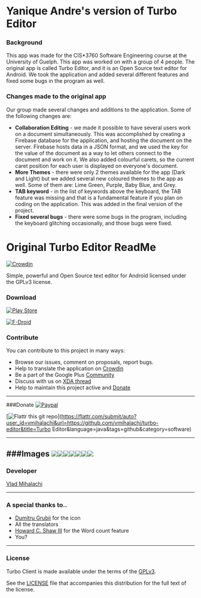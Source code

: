 # Yanique Andre's version of Turbo Editor

### Background
This app was made for the CIS*3760 Software Engineering course at the University of Guelph. This app was worked on with a group of 4 people.
The original app is called Turbo Editor, and it is an Open Source text editor for Android. We took the application and added several different
features and fixed some bugs in the program as well.

### Changes made to the original app
Our group made several changes and additions to the application. Some of the following changes are:
* **Collaboration Editing** - we made it possible to have several users work on a document simultaneously. This was accomplished by creating a Firebase database for the application, and hosting the document on the server. Firebase hosts data in a JSON format, and we used the key for the value of the document as a way to let others connect to the document and work on it. We also added colourful carets, so the current caret position for each user is displayed on everyone's document.
* **More Themes** - there were only 2 themes available for the app (Dark and Light) but we added several new coloured themes to the app as well. Some of them are: Lime Green, Purple, Baby Blue, and Grey.
* **TAB keyword** - in the list of keywords above the keyboard, the TAB feature was missing and that is a fundamental feature if you plan on coding on the application. This was added in the final version of the project.
* **Fixed several bugs** - there were some bugs in the program, including the keyboard glitching occasionally, and those bugs were fixed.

# Original Turbo Editor ReadMe
[![Crowdin](https://d322cqt584bo4o.cloudfront.net/turbo-client/localized.png)](https://crowdin.com/project/turbo-client)

Simple, powerful and Open Source text editor for Android licensed under the GPLv3 license.

### Download
[![Play Store](http://developer.android.com/images/brand/en_generic_rgb_wo_60.png)](http://play.google.com/store/apps/details?id=com.maskyn.fileeditorpro)

[![F-Droid](https://lh5.googleusercontent.com/-zezQqsBye0c/VCUpPVjcKEI/AAAAAAAAAIQ/HbcG5f1qMIw/w129-h45-no/getitonfdroid.png)](https://f-droid.org/repository/browse/?fdid=com.maskyn.fileeditorpro)

### Contribute
You can contribute to this project in many ways:
* Browse our issues, comment on proposals, report bugs.
* Help to translate the application on [Crowdin][crowdin]
* Be a part of the Google Plus [Community][community googleplus]
* Discuss with us on [XDA thread][xda thread]
* Help to maintain this project active and [Donate][donate]

------

###Donate
[![Paypal](https://www.paypalobjects.com/en_US/i/btn/btn_donate_SM.gif)](https://www.paypal.com/cgi-bin/webscr?cmd=_s-xclick&hosted_button_id=26VWS2TSAMUJA)

[![Flattr this git repo](http://api.flattr.com/button/flattr-badge-large.png)](https://flattr.com/submit/auto?user_id=vmihalachi&url=https://github.com/vmihalachi/turbo-editor&title=Turbo Editor&language=java&tags=github&category=software)

------

###Images
![](https://lh3.googleusercontent.com/-0GHukwGQPW4/VCUpEhKnZCI/AAAAAAAAAH4/cclI70K79_Q/w347-h520-no/PhoneCustom_7.png)![](https://lh3.googleusercontent.com/-OvazluFl_QQ/VCUo9DAje9I/AAAAAAAAAHQ/i7n1uCpU1hE/w347-h520-no/PhoneCustom_1.png)![](https://lh4.googleusercontent.com/-zh4CYdQPecg/VCUpD3QXpAI/AAAAAAAAAHw/ulL5-V0iJUw/w347-h520-no/PhoneCustom_6.png)![](https://lh4.googleusercontent.com/-LT3k4z9JHo8/VCUo_0jnZRI/AAAAAAAAAHg/Npk9UlkXIV8/w347-h520-no/PhoneCustom_4.png)![](https://lh5.googleusercontent.com/-hXvsf-WYvBs/VCUo9sYfR-I/AAAAAAAAAHY/TTfAgiV_7ko/w347-h520-no/PhoneCustom_3.png)![](https://lh6.googleusercontent.com/-Qib82pK6mZU/VCUpAgYmUdI/AAAAAAAAAHo/zoPVmwcatbQ/w347-h520-no/PhoneCustom_5.png)![](https://lh5.googleusercontent.com/-SERL7X-JHuc/VCax0QSlCGI/AAAAAAAAAJA/hu8dvbvJGBM/w375-h563-no/PhoneCustom_2.png)
------

### Developer
[Vlad Mihalachi][developer site]

------

### A special thanks to..
* [Dumitru Grubii][contributor dumitru grubii] for the icon
* All the translators
* [Howard C. Shaw III][contributor howard] for the Word count feature
* You?

------

### License
Turbo Client is made available under the terms of the [GPLv3][gplv3].

See the [LICENSE][license] file that accompanies this distribution for the full text of the license.

[gplv3]: http://www.gnu.org/licenses/gpl.html
[license]: https://github.com/vmihalachi/turbo-editor/LICENSE
[donate]: https://github.com/vmihalachi/turbo-editor#donate
[donate paypal]: https://www.paypal.com/cgi-bin/webscr?cmd=_s-xclick&hosted_button_id=PUQXSX6MTXHZ2
[xda thread]: http://forum.xda-developers.com/android/apps-games/app-turbo-editor-text-editor-t2832016
[community googleplus]: https://plus.google.com/u/0/communities/111974095419108178946
[crowdin]: https://crowdin.net/project/turbo-client
[developer site]: http://vmihalachi.com/
[crowdin]: https://crowdin.net/project/turbo-client
[contributor dumitru grubii]: https://twitter.com/DumitruGrubii
[contributor howard]: https://plus.google.com/+HowardCShawIII
[project issues]: https://github.com/vmihalachi/turbo-editor/issues
[project wiki]: https://github.com/vmihalachi/turbo-editor/wiki
